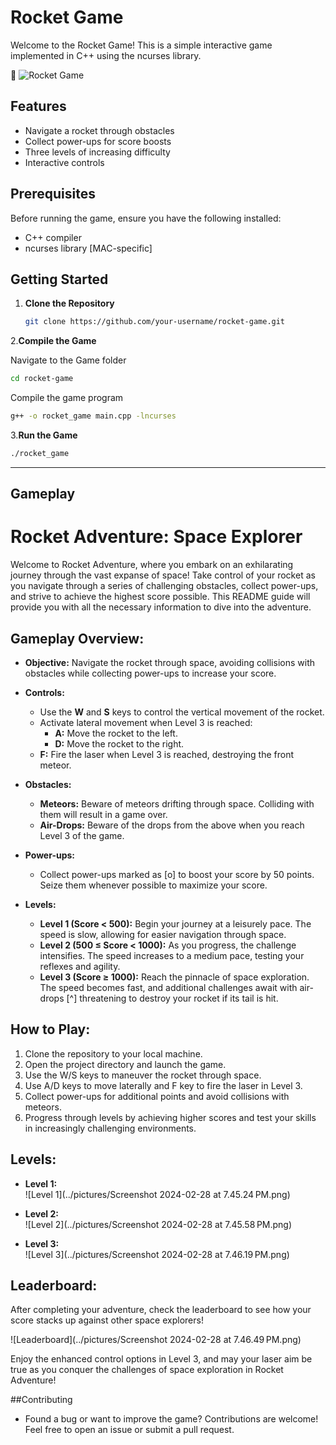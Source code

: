 # Rocket Game

Welcome to the Rocket Game! This is a simple interactive game implemented in C++ using the ncurses library.
<!-- Include Font Awesome CSS -->
<link rel="stylesheet" href="https://cdnjs.cloudflare.com/ajax/libs/font-awesome/5.15.4/css/all.min.css" />

<!-- Add an icon in the README -->
<i class="fas fa-rocket"></i>
:rocket: 
![Rocket Game](../pictures/astral-wallpapers-composition-with-neon-machine.jpg)



## Features

- Navigate a rocket through obstacles
- Collect power-ups for score boosts
- Three levels of increasing difficulty
- Interactive controls

## Prerequisites

Before running the game, ensure you have the following installed:

- C++ compiler
- ncurses library [MAC-specific]

## Getting Started

1. **Clone the Repository**
   ```bash
   git clone https://github.com/your-username/rocket-game.git
   ```
2.**Compile the Game**

Navigate to the Game folder
```bash
cd rocket-game
```
Compile the game program
```bash
g++ -o rocket_game main.cpp -lncurses
```
3.**Run the Game**
```bash
./rocket_game
```

------------------------
## Gameplay

# Rocket Adventure: Space Explorer

Welcome to Rocket Adventure, where you embark on an exhilarating journey through the vast expanse of space! Take control of your rocket as you navigate through a series of challenging obstacles, collect power-ups, and strive to achieve the highest score possible. This README guide will provide you with all the necessary information to dive into the adventure.

## Gameplay Overview:

- **Objective:** Navigate the rocket through space, avoiding collisions with obstacles while collecting power-ups to increase your score.
  
- **Controls:** 
  - Use the **W** and **S** keys to control the vertical movement of the rocket.
  - Activate lateral movement when Level 3 is reached:
    - **A:** Move the rocket to the left.
    - **D:** Move the rocket to the right.
  - **F:** Fire the laser when Level 3 is reached, destroying the front meteor.

- **Obstacles:**
  - **Meteors:** Beware of meteors drifting through space. Colliding with them will result in a game over.
  - **Air-Drops:** Beware of the drops from the above when you reach Level 3 of the game.
  
- **Power-ups:** 
  - Collect power-ups marked as [o] to boost your score by 50 points. Seize them whenever possible to maximize your score.
  
- **Levels:** 
  - **Level 1 (Score < 500):** Begin your journey at a leisurely pace. The speed is slow, allowing for easier navigation through space.
  - **Level 2 (500 ≤ Score < 1000):** As you progress, the challenge intensifies. The speed increases to a medium pace, testing your reflexes and agility.
  - **Level 3 (Score ≥ 1000):** Reach the pinnacle of space exploration. The speed becomes fast, and additional challenges await with air-drops [^] threatening to destroy your rocket if its tail is hit.

## How to Play:

1. Clone the repository to your local machine.
2. Open the project directory and launch the game.
3. Use the W/S keys to maneuver the rocket through space.
4. Use A/D keys to move laterally and F key to fire the laser in Level 3.
5. Collect power-ups for additional points and avoid collisions with meteors.
6. Progress through levels by achieving higher scores and test your skills in increasingly challenging environments.

## Levels:

- **Level 1:**  
  ![Level 1](../pictures/Screenshot 2024-02-28 at 7.45.24 PM.png)

- **Level 2:**  
  ![Level 2](../pictures/Screenshot 2024-02-28 at 7.45.58 PM.png)

- **Level 3:**  
  ![Level 3](../pictures/Screenshot 2024-02-28 at 7.46.19 PM.png)

## Leaderboard:

After completing your adventure, check the leaderboard to see how your score stacks up against other space explorers!

![Leaderboard](../pictures/Screenshot 2024-02-28 at 7.46.49 PM.png)

Enjoy the enhanced control options in Level 3, and may your laser aim be true as you conquer the challenges of space exploration in Rocket Adventure!


##Contributing

- Found a bug or want to improve the game? Contributions are welcome! Feel free to open an issue or submit a pull request.
